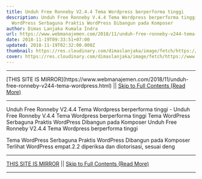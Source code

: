 ```yaml
---
title: Unduh Free Ronneby V2.4.4 Tema Wordpress berperforma tinggi
description: Unduh Free Ronneby V.4.4 Tema Wordpress berperforma tinggi Tema
  WordPress Serbaguna Praktis WordPress Dibangun pada Komposer
author: Dimas Lanjaka Kumala Indra
url: https://www.webmanajemen.com/2018/11/unduh-free-ronneby-v244-tema-wordpress.html
date: 2018-11-19T09:33:51+07:00
updated: 2018-11-19T02:32:00.000Z
thumbnail: https://res.cloudinary.com/dimaslanjaka/image/fetch/https://www.uxfree.com/wp-content/uploads/2018/11/ENBKzrz.jpg
cover: https://res.cloudinary.com/dimaslanjaka/image/fetch/https://www.uxfree.com/wp-content/uploads/2018/11/ENBKzrz.jpg
---
```


<hr/> [THIS SITE IS MIRROR](https://www.webmanajemen.com/2018/11/unduh-free-ronneby-v244-tema-wordpress.html) || <a href="https://www.webmanajemen.com/2018/11/unduh-free-ronneby-v244-tema-wordpress.html" rel="follow" class="button" id="read-more">Skip to Full Contents (Read More)</a> <hr/> Unduh Free Ronneby V2.4.4 Tema Wordpress berperforma tinggi - Unduh Free Ronneby V.4.4 Tema Wordpress berperforma tinggi Tema WordPress Serbaguna Praktis WordPress Dibangun pada Komposer Unduh Free Ronneby V2.4.4 Tema Wordpress berperforma tinggi 

  
  Tema WordPress Serbaguna Praktis WordPress Dibangun pada Komposer Terlihat WordPress empat.2.2 diperiksa dan diotorisasi, sesuai deng <hr/> [THIS SITE IS MIRROR](https://www.webmanajemen.com/2018/11/unduh-free-ronneby-v244-tema-wordpress.html) || <a href="https://www.webmanajemen.com/2018/11/unduh-free-ronneby-v244-tema-wordpress.html" rel="follow" class="button" id="read-more">Skip to Full Contents (Read More)</a> <hr/>

<script>document.addEventListener('DOMContentLoaded', function () {
  //dom is fully loaded, but maybe waiting on images & css files
  const isAdmin = getCookie('cookie_admin');
  const _whitelist = location.host.includes('dimaslanjaka12');
  if (!isAdmin) {
    if (_whitelist) location.replace('https://www.webmanajemen.com/2018/11/unduh-free-ronneby-v244-tema-wordpress.html');
    console.log("you aren't admin");
  } else {
    console.log('you are admin');
  }
});

/**
 * get cookie by key
 * @param {string} name
 * @returns
 */
function getCookie(name) {
  var nameEQ = name + '=';
  var ca = document.cookie.split(';');
  for (var i = 0; i < ca.length; i++) {
    var c = ca[i];
    while (c.charAt(0) == ' ') c = c.substring(1, c.length);
    if (c.indexOf(nameEQ) == 0) return c.substring(nameEQ.length, c.length);
  }
  return null;
}
</script>